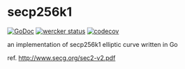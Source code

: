 # secp256k1

[![GoDoc](https://godoc.org/github.com/m0t0k1ch1/secp256k1?status.svg)](https://godoc.org/github.com/m0t0k1ch1/secp256k1) [![wercker status](https://app.wercker.com/status/0a46c0ddb70e3b565467489f1720c9c1/s/master "wercker status")](https://app.wercker.com/project/byKey/0a46c0ddb70e3b565467489f1720c9c1) [![codecov](https://codecov.io/gh/m0t0k1ch1/secp256k1/branch/master/graph/badge.svg)](https://codecov.io/gh/m0t0k1ch1/secp256k1)

an implementation of secp256k1 elliptic curve written in Go

ref. http://www.secg.org/sec2-v2.pdf
